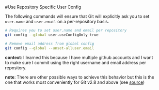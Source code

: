 #Use Repository Specific User Config

The following commands will ensure that Git will explicitly ask you to set `user.name` and `user.email` on a per-repository basis.

```sh
# Requires you to set user.name and email per repository
git config --global user.useConfigOnly true

# Remove email address from global config
git config --global --unset-alluser.email
```

**context**: I learned this because I have multiple github accounts and I want to make sure I commit using the right username and email address per repository.

**note**: There are other possible ways to achieve this behavior but this is the one that works most conveniently for Git v2.8 and above (see [source](https://orrsella.com/2013/08/10/git-using-different-user-emails-for-different-repositories/))

